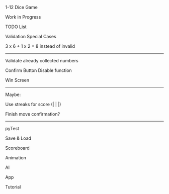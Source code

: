 1-12 Dice Game

Work in Progress


TODO List


Validation Special Cases

3 x 6 + 1 x 2 = 8 instead of invalid

___

Validate already collected numbers

Confirm Button Disable function

Win Screen

___

Maybe:

Use streaks for score (| | |)

Finish move confirmation?

___

pyTest

Save & Load

Scoreboard

Animation

AI

App

Tutorial